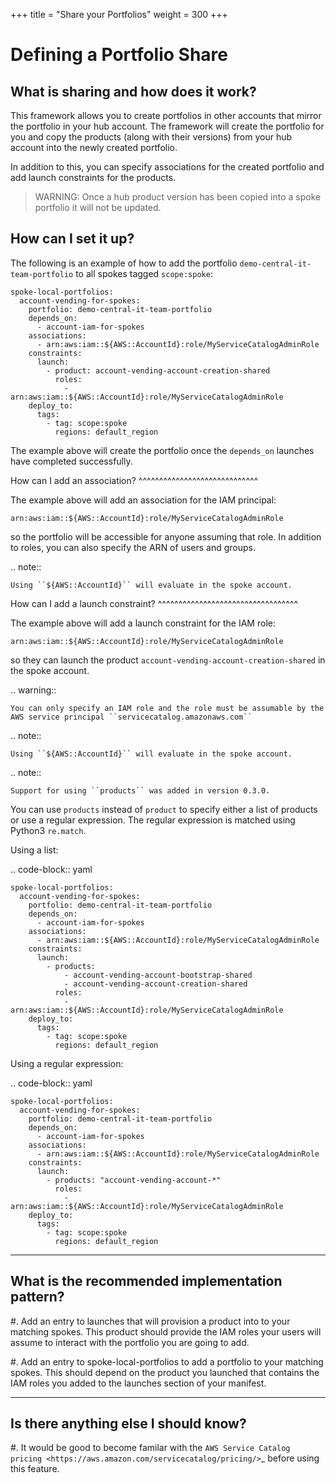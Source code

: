 +++
title = "Share your Portfolios"
weight = 300
+++

# Defining a Portfolio Share

## What is sharing and how does it work?

This framework allows you to create portfolios in other accounts that mirror the portfolio in your hub account.  The
framework will create the portfolio for you and copy the products (along with their versions) from your hub account into
the newly created portfolio.

In addition to this, you can specify associations for the created portfolio and add launch constraints for the products.

> WARNING: Once a hub product version has been copied into a spoke portfolio it will not be updated.

## How can I set it up?

The following is an example of how to add the portfolio ``demo-central-it-team-portfolio`` to all spokes tagged
``scope:spoke``:

    spoke-local-portfolios:
      account-vending-for-spokes:
        portfolio: demo-central-it-team-portfolio
        depends_on:
          - account-iam-for-spokes
        associations:
          - arn:aws:iam::${AWS::AccountId}:role/MyServiceCatalogAdminRole
        constraints:
          launch:
            - product: account-vending-account-creation-shared
              roles:
                - arn:aws:iam::${AWS::AccountId}:role/MyServiceCatalogAdminRole
        deploy_to:
          tags:
            - tag: scope:spoke
              regions: default_region

The example above will create the portfolio once the ``depends_on`` launches have completed successfully.


How can I add an association?
^^^^^^^^^^^^^^^^^^^^^^^^^^^^^

The example above will add an association for the IAM principal:

``arn:aws:iam::${AWS::AccountId}:role/MyServiceCatalogAdminRole``

so the portfolio will be accessible for anyone assuming that role.  In addition to roles, you can also specify the ARN of
users and groups.

.. note::

    Using ``${AWS::AccountId}`` will evaluate in the spoke account.


How can I add a launch constraint?
^^^^^^^^^^^^^^^^^^^^^^^^^^^^^^^^^^

The example above will add a launch constraint for the IAM role:

``arn:aws:iam::${AWS::AccountId}:role/MyServiceCatalogAdminRole``

so they can launch the product ``account-vending-account-creation-shared`` in the spoke account.

.. warning::

    You can only specify an IAM role and the role must be assumable by the AWS service principal ``servicecatalog.amazonaws.com``

.. note::

    Using ``${AWS::AccountId}`` will evaluate in the spoke account.


.. note::

    Support for using ``products`` was added in version 0.3.0.

You can use ``products`` instead of ``product`` to specify either a list of products or use a regular expression. The
regular expression is matched using Python3 ``re.match``.

Using a list:

.. code-block:: yaml

    spoke-local-portfolios:
      account-vending-for-spokes:
        portfolio: demo-central-it-team-portfolio
        depends_on:
          - account-iam-for-spokes
        associations:
          - arn:aws:iam::${AWS::AccountId}:role/MyServiceCatalogAdminRole
        constraints:
          launch:
            - products:
                - account-vending-account-bootstrap-shared
                - account-vending-account-creation-shared
              roles:
                - arn:aws:iam::${AWS::AccountId}:role/MyServiceCatalogAdminRole
        deploy_to:
          tags:
            - tag: scope:spoke
              regions: default_region


Using a regular expression:

.. code-block:: yaml

    spoke-local-portfolios:
      account-vending-for-spokes:
        portfolio: demo-central-it-team-portfolio
        depends_on:
          - account-iam-for-spokes
        associations:
          - arn:aws:iam::${AWS::AccountId}:role/MyServiceCatalogAdminRole
        constraints:
          launch:
            - products: "account-vending-account-*"
              roles:
                - arn:aws:iam::${AWS::AccountId}:role/MyServiceCatalogAdminRole
        deploy_to:
          tags:
            - tag: scope:spoke
              regions: default_region


-----------------------------------------------
What is the recommended implementation pattern?
-----------------------------------------------

#. Add an entry to launches that will provision a product into to your matching spokes.  This product should provide the IAM roles your users will assume to interact with the portfolio you are going to add.

#. Add an entry to spoke-local-portfolios to add a portfolio to your matching spokes.  This should depend on the product you launched that contains the IAM roles you added to the launches section of your manifest.

-------------------------------------
Is there anything else I should know?
-------------------------------------
#. It would be good to become familar with the `AWS Service Catalog pricing <https://aws.amazon.com/servicecatalog/pricing/>`_ before using this feature.
